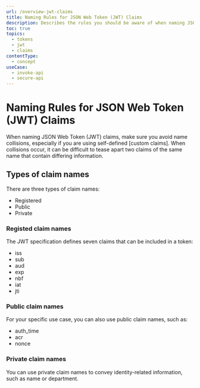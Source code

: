 ```yaml
---
url: /overview-jwt-claims
title: Naming Rules for JSON Web Token (JWT) Claims
description: Describes the rules you should be aware of when naming JSON Web Token (JWT) claims.
toc: true
topics:
  - tokens
  - jwt
  - claims
contentType:
  - concept
useCase:
  - invoke-api
  - secure-api
---
```


# Naming Rules for JSON Web Token (JWT) Claims

When naming JSON Web Token (JWT) claims, make sure you avoid name collisions, especially if you are using self-defined [custom claims]. When collisions occur, it can be difficult to tease apart two claims of the same name that contain differing information.

## Types of claim names

There are three types of claim names:

* Registered
* Public
* Private

### Registed claim names

The JWT specification defines seven claims that can be included in a token:

* iss
* sub
* aud
* exp
* nbf
* iat
* jti


### Public claim names

For your specific use case, you can also use public claim names, such as:

* auth_time
* acr
* nonce

### Private claim names

You can use private claim names to convey identity-related information, such as name or department.

